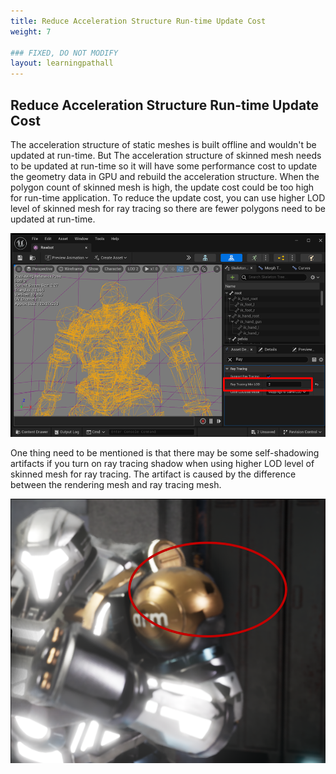 ```yaml
---
title: Reduce Acceleration Structure Run-time Update Cost
weight: 7

### FIXED, DO NOT MODIFY
layout: learningpathall
---
```


## Reduce Acceleration Structure Run-time Update Cost
The acceleration structure of static meshes is built offline and wouldn't be updated at run-time. But The acceleration structure of skinned mesh needs to be updated at run-time so it will have some performance cost to update the geometry data in GPU and rebuild the acceleration structure. When the polygon count of skinned mesh is high, the update cost could be too high for run-time application. To reduce the update cost, you can use higher LOD level of skinned mesh for ray tracing so there are fewer polygons need to be updated at run-time.

![](images/skin-lod.png "Figure1. Select higher LOD for ray tracing in Unreal editor.")

One thing need to be mentioned is that there may be some self-shadowing artifacts if you turn on ray tracing shadow when using higher LOD level of skinned mesh for ray tracing. The artifact is caused by the difference between the rendering mesh and ray tracing mesh. 

![](images/skin-lod-error.png "Figure 2. The black areas are the self-shadowing artifacts generated by using different LOD for rendering and ray tracing shadow.")

